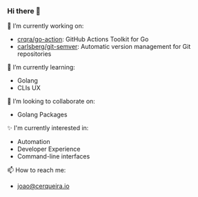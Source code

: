 ### Hi there 👋

🔭 I’m currently working on:

- [crqra/go-action](http://github.com/crqra/go-action): GitHub Actions Toolkit for Go
- [carlsberg/git-semver](http://github.com/carlsberg/git-semver): Automatic version management for Git repositories

🌱 I’m currently learning:

- Golang
- CLIs UX

👯 I’m looking to collaborate on:

- Golang Packages

✨ I'm currently interested in:

- Automation
- Developer Experience
- Command-line interfaces

📫 How to reach me:

- joao@cerqueira.io
